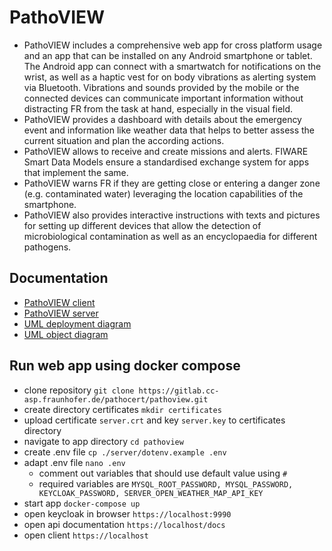 # PathoVIEW

- PathoVIEW includes a comprehensive web app for cross platform usage and an app that can be installed on any Android smartphone or tablet. The Android app can connect with a smartwatch for notifications on the wrist, as well as a haptic vest for on body vibrations as alerting system via Bluetooth. Vibrations and sounds provided by the mobile or the connected devices can communicate important information without distracting FR from the task at hand, especially in the visual field.
- PathoVIEW provides a dashboard with details about the emergency event and information like weather data that helps to better assess the current situation and plan the according actions.
- PathoVIEW allows to receive and create missions and alerts. FIWARE Smart Data Models ensure a standardised exchange system for apps that implement the same.
- PathoVIEW warns FR if they are getting close or entering a danger zone (e.g. contaminated water) leveraging the location capabilities of the smartphone.
- PathoVIEW also provides interactive instructions with texts and pictures for setting up different devices that allow the detection of microbiological contamination as well as an encyclopaedia for different pathogens.

## Documentation

* [PathoVIEW client](client/readme.md)
* [PathoVIEW server](server/readme.md)
* [UML deployment diagram](server/docs/uml/deployment.puml)
* [UML object diagram](server/docs/uml/object-diagram.puml)

## Run web app using docker compose

- clone repository `git clone https://gitlab.cc-asp.fraunhofer.de/pathocert/pathoview.git`
- create directory certificates `mkdir certificates`
- upload certificate `server.crt` and key `server.key` to certificates directory
- navigate to app directory `cd pathoview`
- create .env file `cp ./server/dotenv.example .env`
- adapt .env file `nano .env`
  - comment out variables that should use default value using `#`
  - required variables are `MYSQL_ROOT_PASSWORD, MYSQL_PASSWORD, KEYCLOAK_PASSWORD, SERVER_OPEN_WEATHER_MAP_API_KEY`
- start app `docker-compose up`
- open keycloak in browser `https://localhost:9990`
- open api documentation `https://localhost/docs`
- open client `https://localhost`
